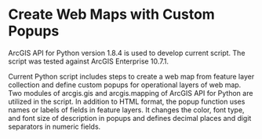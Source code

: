 # Create Web Maps with Custom Popups
ArcGIS API for Python version 1.8.4 is used to develop current script. The script was tested against ArcGIS Enterprise 10.7.1. 

Current Python script includes steps to create a web map from feature layer collection and define custom popups for operational layers of web map. Two modules of arcgis.gis and arcgis.mapping of ArcGIS API for Python are utilized in the script. In addition to HTML format, the popup function uses names or labels of fields in feature layers. It changes the color, font type, and font size of description in popups and defines decimal places and digit separators in numeric fields. 
